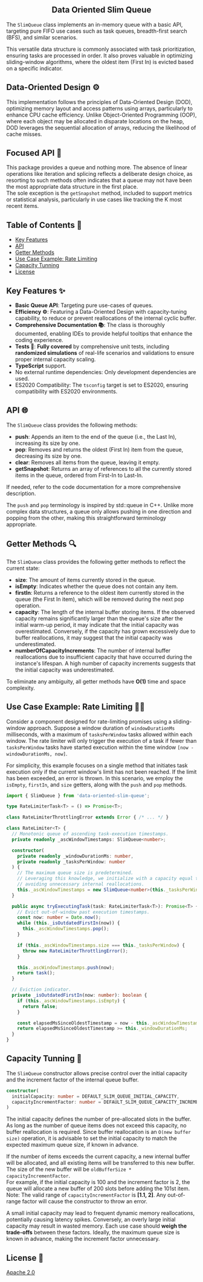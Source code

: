 <h2 align="middle">Data Oriented Slim Queue</h2>

The `SlimQueue` class implements an in-memory queue with a basic API, targeting pure FIFO use cases such as task queues, breadth-first search (BFS), and similar scenarios.

This versatile data structure is commonly associated with task prioritization, ensuring tasks are processed in order. It also proves valuable in optimizing sliding-window algorithms, where the oldest item (First In) is evicted based on a specific indicator.

## Data-Oriented Design :gear:

This implementation follows the principles of Data-Oriented Design (DOD), optimizing memory layout and access patterns using arrays, particularly to enhance CPU cache efficiency. Unlike Object-Oriented Programming (OOP), where each object may be allocated in disparate locations on the heap, DOD leverages the sequential allocation of arrays, reducing the likelihood of cache misses.

## Focused API :dart:

This package provides a queue and nothing more. The absence of linear operations like iteration and splicing reflects a deliberate design choice, as resorting to such methods often indicates that a queue may not have been the most appropriate data structure in the first place.  
The sole exception is the `getSnapshot` method, included to support metrics or statistical analysis, particularly in use cases like tracking the K most recent items.

## Table of Contents :bookmark_tabs:

* [Key Features](#key-features)
* [API](#api)
* [Getter Methods](#getter-methods)
* [Use Case Example: Rate Limiting](#use-case-example)
* [Capacity Tunning](#capacity-tuning)
* [License](#license)

## Key Features :sparkles:<a id="key-features"></a>

- __Basic Queue API__: Targeting pure use-cases of queues.
- __Efficiency :gear:__: Featuring a Data-Oriented Design with capacity-tuning capability, to reduce or prevent reallocations of the internal cyclic buffer.
- __Comprehensive Documentation :books:__: The class is thoroughly documented, enabling IDEs to provide helpful tooltips that enhance the coding experience.
- __Tests :test_tube:__: **Fully covered** by comprehensive unit tests, including **randomized simulations** of real-life scenarios and validations to ensure proper internal capacity scaling.
- **TypeScript** support.
- No external runtime dependencies: Only development dependencies are used.
- ES2020 Compatibility: The `tsconfig` target is set to ES2020, ensuring compatibility with ES2020 environments.

## API :globe_with_meridians:<a id="api"></a>

The `SlimQueue` class provides the following methods:

* __push__: Appends an item to the end of the queue (i.e., the Last In), increasing its size by one.
* __pop__: Removes and returns the oldest (First In) item from the queue, decreasing its size by one.
* __clear__: Removes all items from the queue, leaving it empty.
* __getSnapshot__: Returns an array of references to all the currently stored items in the queue, ordered from First-In to Last-In.

If needed, refer to the code documentation for a more comprehensive description.

The `push` and `pop` terminology is inspired by std::queue in C++. Unlike more complex data structures, a queue only allows pushing in one direction and popping from the other, making this straightforward terminology appropriate.  

## Getter Methods :mag:<a id="getter-methods"></a>

The `SlimQueue` class provides the following getter methods to reflect the current state:

* __size__: The amount of items currently stored in the queue.
* __isEmpty__: Indicates whether the queue does not contain any item.
* __firstIn__: Returns a reference to the oldest item currently stored in the queue (the First In item), which will be removed during the next pop operation.
* __capacity__: The length of the internal buffer storing items. If the observed capacity remains significantly larger than the queue's size after the initial warm-up period, it may indicate that the initial capacity was overestimated. Conversely, if the capacity has grown excessively due to buffer reallocations, it may suggest that the initial capacity was underestimated.
* __numberOfCapacityIncrements__: The number of internal buffer reallocations due to insufficient capacity that have occurred during the instance's lifespan. A high number of capacity increments suggests that the initial capacity was underestimated.

To eliminate any ambiguity, all getter methods have **O(1)** time and space complexity.

## Use Case Example: Rate Limiting :man_technologist:<a id="use-case-example"></a>

Consider a component designed for rate-limiting promises using a sliding-window approach. Suppose a window duration of `windowDurationMs` milliseconds, with a maximum of `tasksPerWindow` tasks allowed within each window. The rate limiter will only trigger the execution of a task if fewer than `tasksPerWindow` tasks have started execution within the time window `[now - windowDurationMs, now]`.

For simplicity, this example focuses on a single method that initiates task execution only if the current window's limit has not been reached. If the limit has been exceeded, an error is thrown.
In this scenario, we employ the `isEmpty`, `firstIn`, and `size` getters, along with the `push` and `pop` methods.

```ts
import { SlimQueue } from 'data-oriented-slim-queue';

type RateLimiterTask<T> = () => Promise<T>;

class RateLimiterThrottlingError extends Error { /* ... */ }

class RateLimiter<T> {
  // Monotonic queue of ascending task-execution timestamps.
  private readonly _ascWindowTimestamps: SlimQueue<number>;

  constructor(
    private readonly _windowDurationMs: number,
    private readonly _tasksPerWindow: number
  ) { 
    // The maximum queue size is predetermined.
    // Leveraging this knowledge, we initialize with a capacity equal to the maximum,
    // avoiding unnecessary internal reallocations.
    this._ascWindowTimestamps = new SlimQueue<number>(this._tasksPerWindow);
  }

  public async tryExecutingTask(task: RateLimiterTask<T>): Promise<T> {
    // Evict out-of-window past execution timestamps.
    const now: number = Date.now();
    while (this._isOutdatedFirstIn(now)) {
      this._ascWindowTimestamps.pop();
    }

    if (this._ascWindowTimestamps.size === this._tasksPerWindow) {
      throw new RateLimiterThrottlingError();
    }

    this._ascWindowTimestamps.push(now);
    return task();
  }

  // Eviction indicator.
  private _isOutdatedFirstIn(now: number): boolean {
    if (this._ascWindowTimestamps.isEmpty) {
      return false;
    }

    const elapsedMsSinceOldestTimestamp = now - this._ascWindowTimestamps.firstIn;
    return elapsedMsSinceOldestTimestamp >= this._windowDurationMs;
  }
}
```

## Capacity Tunning :wrench:<a id="capacity-tuning"></a>

The `SlimQueue` constructor allows precise control over the initial capacity and the increment factor of the internal queue buffer.
```ts
constructor(
  initialCapacity: number = DEFAULT_SLIM_QUEUE_INITIAL_CAPACITY,
  capacityIncrementFactor: number = DEFAULT_SLIM_QUEUE_CAPACITY_INCREMENT_FACTOR
)
```

The initial capacity defines the number of pre-allocated slots in the buffer. As long as the number of queue items does not exceed this capacity, no buffer reallocation is required. Since buffer reallocation is an `O(new buffer size)` operation, it is advisable to set the initial capacity to match the expected maximum queue size, if known in advance.

If the number of items exceeds the current capacity, a new internal buffer will be allocated, and all existing items will be transferred to this new buffer. The size of the new buffer will be `oldBufferSize * capacityIncrementFactor`.  
For example, if the initial capacity is 100 and the increment factor is 2, the queue will allocate a new buffer of 200 slots before adding the 101st item.  
Note: The valid range of `capacityIncrementFactor` is **[1.1, 2]**. Any out-of-range factor will cause the constructor to throw an error.

A small initial capacity may lead to frequent dynamic memory reallocations, potentially causing latency spikes. Conversely, an overly large initial capacity may result in wasted memory. Each use case should **weigh the trade-offs** between these factors. Ideally, the maximum queue size is known in advance, making the increment factor unnecessary.

## License :scroll:<a id="license"></a>

[Apache 2.0](LICENSE)
